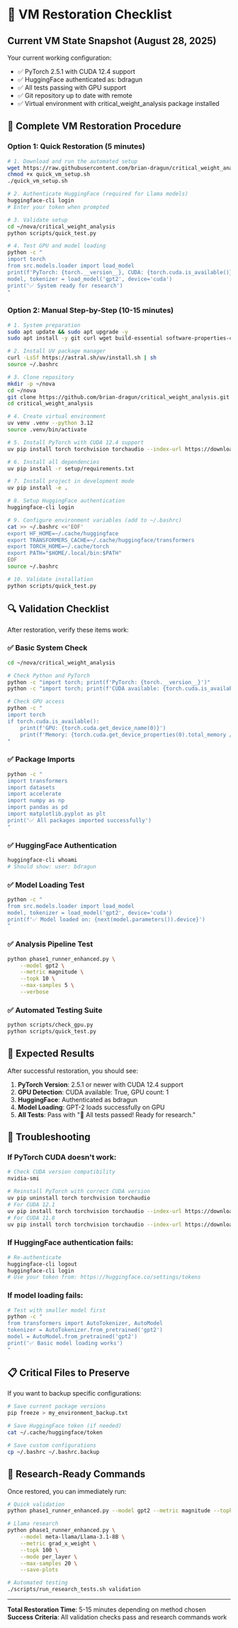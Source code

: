 # 🔄 VM Restoration Checklist

## Current VM State Snapshot (August 28, 2025)

Your current working configuration:
- ✅ PyTorch 2.5.1 with CUDA 12.4 support
- ✅ HuggingFace authenticated as: bdragun
- ✅ All tests passing with GPU support
- ✅ Git repository up to date with remote
- ✅ Virtual environment with critical_weight_analysis package installed

## 🚀 Complete VM Restoration Procedure

### Option 1: Quick Restoration (5 minutes)

```bash
# 1. Download and run the automated setup
wget https://raw.githubusercontent.com/brian-dragun/critical_weight_analysis/master/setup/quick_vm_setup.sh
chmod +x quick_vm_setup.sh
./quick_vm_setup.sh

# 2. Authenticate HuggingFace (required for Llama models)
huggingface-cli login
# Enter your token when prompted

# 3. Validate setup
cd ~/nova/critical_weight_analysis
python scripts/quick_test.py

# 4. Test GPU and model loading
python -c "
import torch
from src.models.loader import load_model
print(f'PyTorch: {torch.__version__}, CUDA: {torch.cuda.is_available()}')
model, tokenizer = load_model('gpt2', device='cuda')
print('✅ System ready for research')
"
```

### Option 2: Manual Step-by-Step (10-15 minutes)

```bash
# 1. System preparation
sudo apt update && sudo apt upgrade -y
sudo apt install -y git curl wget build-essential software-properties-common

# 2. Install UV package manager
curl -LsSf https://astral.sh/uv/install.sh | sh
source ~/.bashrc

# 3. Clone repository
mkdir -p ~/nova
cd ~/nova
git clone https://github.com/brian-dragun/critical_weight_analysis.git
cd critical_weight_analysis

# 4. Create virtual environment
uv venv .venv --python 3.12
source .venv/bin/activate

# 5. Install PyTorch with CUDA 12.4 support
uv pip install torch torchvision torchaudio --index-url https://download.pytorch.org/whl/cu124

# 6. Install all dependencies
uv pip install -r setup/requirements.txt

# 7. Install project in development mode
uv pip install -e .

# 8. Setup HuggingFace authentication
huggingface-cli login

# 9. Configure environment variables (add to ~/.bashrc)
cat >> ~/.bashrc <<'EOF'
export HF_HOME=~/.cache/huggingface
export TRANSFORMERS_CACHE=~/.cache/huggingface/transformers
export TORCH_HOME=~/.cache/torch
export PATH="$HOME/.local/bin:$PATH"
EOF
source ~/.bashrc

# 10. Validate installation
python scripts/quick_test.py
```

## 🔍 Validation Checklist

After restoration, verify these items work:

### ✅ Basic System Check
```bash
cd ~/nova/critical_weight_analysis

# Check Python and PyTorch
python -c "import torch; print(f'PyTorch: {torch.__version__}')"
python -c "import torch; print(f'CUDA available: {torch.cuda.is_available()}')"

# Check GPU access
python -c "
import torch
if torch.cuda.is_available():
    print(f'GPU: {torch.cuda.get_device_name(0)}')
    print(f'Memory: {torch.cuda.get_device_properties(0).total_memory / 1024**3:.1f} GB')
"
```

### ✅ Package Imports
```bash
python -c "
import transformers
import datasets
import accelerate
import numpy as np
import pandas as pd
import matplotlib.pyplot as plt
print('✅ All packages imported successfully')
"
```

### ✅ HuggingFace Authentication
```bash
huggingface-cli whoami
# Should show: user: bdragun
```

### ✅ Model Loading Test
```bash
python -c "
from src.models.loader import load_model
model, tokenizer = load_model('gpt2', device='cuda')
print(f'✅ Model loaded on: {next(model.parameters()).device}')
"
```

### ✅ Analysis Pipeline Test
```bash
python phase1_runner_enhanced.py \
    --model gpt2 \
    --metric magnitude \
    --topk 10 \
    --max-samples 5 \
    --verbose
```

### ✅ Automated Testing Suite
```bash
python scripts/check_gpu.py
python scripts/quick_test.py
```

## 🔧 Expected Results

After successful restoration, you should see:

1. **PyTorch Version**: 2.5.1 or newer with CUDA 12.4 support
2. **GPU Detection**: CUDA available: True, GPU count: 1
3. **HuggingFace**: Authenticated as bdragun
4. **Model Loading**: GPT-2 loads successfully on GPU
5. **All Tests**: Pass with "🎉 All tests passed! Ready for research."

## 🚨 Troubleshooting

### If PyTorch CUDA doesn't work:
```bash
# Check CUDA version compatibility
nvidia-smi

# Reinstall PyTorch with correct CUDA version
uv pip uninstall torch torchvision torchaudio
# For CUDA 12.1
uv pip install torch torchvision torchaudio --index-url https://download.pytorch.org/whl/cu121
# For CUDA 11.8
uv pip install torch torchvision torchaudio --index-url https://download.pytorch.org/whl/cu118
```

### If HuggingFace authentication fails:
```bash
# Re-authenticate
huggingface-cli logout
huggingface-cli login
# Use your token from: https://huggingface.co/settings/tokens
```

### If model loading fails:
```bash
# Test with smaller model first
python -c "
from transformers import AutoTokenizer, AutoModel
tokenizer = AutoTokenizer.from_pretrained('gpt2')
model = AutoModel.from_pretrained('gpt2')
print('✅ Basic model loading works')
"
```

## 📋 Critical Files to Preserve

If you want to backup specific configurations:

```bash
# Save current package versions
pip freeze > my_environment_backup.txt

# Save HuggingFace token (if needed)
cat ~/.cache/huggingface/token

# Save custom configurations
cp ~/.bashrc ~/.bashrc.backup
```

## 🎯 Research-Ready Commands

Once restored, you can immediately run:

```bash
# Quick validation
python phase1_runner_enhanced.py --model gpt2 --metric magnitude --topk 10 --max-samples 5

# Llama research
python phase1_runner_enhanced.py \
    --model meta-llama/Llama-3.1-8B \
    --metric grad_x_weight \
    --topk 100 \
    --mode per_layer \
    --max-samples 20 \
    --save-plots

# Automated testing
./scripts/run_research_tests.sh validation
```

---

**Total Restoration Time**: 5-15 minutes depending on method chosen
**Success Criteria**: All validation checks pass and research commands work
